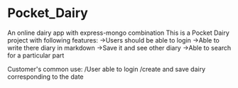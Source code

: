 # Pocket_Dairy
An online dairy app with express-mongo combination
This is a Pocket Dairy project with following features:
->Users should be able to login
->Able to write there diary in markdown
->Save it and see other diary
->Able to search for a particular part



Customer's common use:
/User able to login
/create and save dairy corresponding to the date
